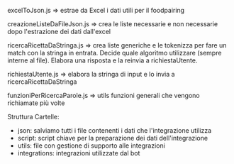 excelToJson.js => 
estrae da Excel i dati utili per il foodpairing

creazioneListeDaFileJson.js => 
crea le liste necessarie e non necessarie dopo l'estrazione dei dati dall'excel

ricercaRicettaDaStringa.js => 
crea liste generiche e le tokenizza per fare un match con la stringa in entrata. Decide quale algoritmo utilizzare (sempre interne al file). Elabora una risposta e la reinvia a richiestaUtente.

richiestaUtente.js => 
elabora la stringa di input e lo invia a ricercaRicettaDaStringa

funzioniPerRicercaParole.js => 
utils funzioni generali che vengono richiamate più volte


Struttura
Cartelle:
- json: salviamo tutti i file contenenti i dati che l'integrazione utilizza
- script: script chiave per la preparazione dei dati dell'integrazione
- utils: file con gestione di supporto alle integrazioni
- integrations: integrazioni utilizzate dal bot
